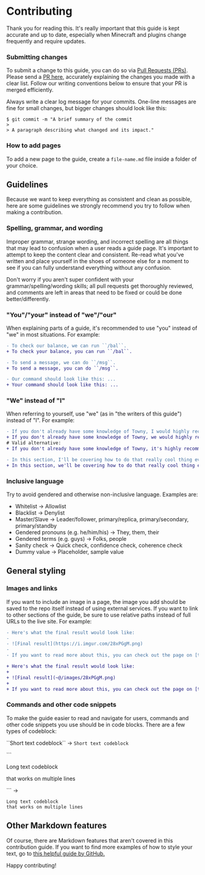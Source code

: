 # Contributing
Thank you for reading this. It's really important that this guide is kept accurate and up to date, especially when Minecraft and plugins change frequently and require updates.

### Submitting changes
To submit a change to this guide, you can do so via [Pull Requests (PRs)](http://help.github.com/pull-requests/).
Please send a [PR here](https://github.com/osdiscord/minecraft/pull/new/master), accurately explaining the changes you made with a clear list. Follow our writing conventions below to ensure that your PR is merged efficiently.

Always write a clear log message for your commits. One-line messages are fine for small changes, but bigger changes should look like this:
```
$ git commit -m "A brief summary of the commit
> 
> A paragraph describing what changed and its impact."
```

### How to add pages
To add a new page to the guide, create a ``file-name.md`` file inside a folder of your choice. 

## Guidelines
Because we want to keep everything as consistent and clean as possible, here are some guidelines we strongly recommend you try to follow when making a contribution.

### Spelling, grammar, and wording
Improper grammar, strange wording, and incorrect spelling are all things that may lead to confusion when a user reads a guide page. It's important to attempt to keep the content clear and consistent. Re-read what you've written and place yourself in the shoes of someone else for a moment to see if you can fully understand everything without any confusion.

Don't worry if you aren't super confident with your grammar/spelling/wording skills; all pull requests get thoroughly reviewed, and comments are left in areas that need to be fixed or could be done better/differently.

### "You"/"your" instead of "we"/"our"
When explaining parts of a guide, it's recommended to use "you" instead of "we" in most situations. For example:

```diff
- To check our balance, we can run ``/bal``.
+ To check your balance, you can run ``/bal``.

- To send a message, we can do ``/msg``.
+ To send a message, you can do ``/msg``.

- Our command should look like this: ...
+ Your command should look like this: ...
```

### "We" instead of "I"
When referring to yourself, use "we" (as in "the writers of this guide") instead of "I". For example:

```diff
- If you don't already have some knowledge of Towny, I would highly recommend reading this guide.
+ If you don't already have some knowledge of Towny, we would highly recommend reading this guide.
# Valid alternative:
+ If you don't already have some knowledge of Towny, it's highly recommended that you read this guide.

- In this section, I'll be covering how to do that really cool thing everyone's asking about.
+ In this section, we'll be covering how to do that really cool thing everyone's asking about.
```

### Inclusive language
Try to avoid gendered and otherwise non-inclusive language. Examples are:

 - Whitelist -> Allowlist
 - Blacklist -> Denylist
 - Master/Slave -> Leader/follower, primary/replica, primary/secondary, primary/standby
 - Gendered pronouns (e.g. he/him/his) -> They, them, their
 - Gendered terms (e.g. guys) -> Folks, people
 - Sanity check -> Quick check, confidence check, coherence check
 - Dummy value -> Placeholder, sample value
 
## General styling

### Images and links
If you want to include an image in a page, the image you add should be saved to the repo itself instead of using external services. If you want to link to other sections of the guide, be sure to use relative paths instead of full URLs to the live site. For example:

```diff
- Here's what the final result would look like:
-
- ![Final result](https://i.imgur.com/28xPGgM.png)
-
- If you want to read more about this, you can check out the page on [that other cool stuff](https://github.com/osdiscord/minecraft/README.md).

+ Here's what the final result would look like:
+
+ ![Final result](~@/images/28xPGgM.png)
+
+ If you want to read more about this, you can check out the page on [that other cool stuff](/README.md).
```

### Commands and other code snippets
To make the guide easier to read and navigate for users, commands and other code snippets you use should be in code blocks. There are a few types of codeblock:

\`\`Short text codeblock\`\` -> ``Short text codeblock``

\`\`\`

Long text codeblock

that works on multiple lines

\`\`\`
->
```
Long text codeblock
that works on multiple lines
```

## Other Markdown features
Of course, there are Markdown features that aren't covered in this contribution guide. If you want to find more examples of how to style your text, go to [this helpful guide by GitHub.](https://guides.github.com/features/mastering-markdown/)

Happy contributing!
